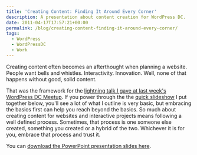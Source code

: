```yaml
---
title: 'Creating Content: Finding It Around Every Corner'
description: A presentation about content creation for WordPress DC.
date: 2011-04-17T17:57:21+00:00
permalink: /blog/creating-content-finding-it-around-every-corner/
tags:
  - WordPress
  - WordPressDC
  - Work
---
```


Creating content often becomes an afterthought when planning a website. People want bells and whistles. Interactivity. Innovation. Well, none of that happens without good, solid content.

That was the framework for the [lightning talk I gave at last week's WordPress DC Meetup](http://wpdc.wordpress.com/2011/04/11/april-meetup-announcing-our-lightning-talks/). If you power through the the [quick slideshow](http://www.scribd.com/doc/52971713/Creating-Content-Finding-It-Around-Every-Corner) I put together below, you'll see a lot of what I outline is very basic, but embracing the basics first can help you reach beyond the basics. So much about creating content for websites and interactive projects means following a well defined process. Sometimes, that process is one someone else created, something you created or a hybrid of the two. Whichever it is for you, embrace that process and trust it.

You can [download the PowerPoint presentation slides here](/assets/talks/Creating-Content-Finding-It-Around-Every-Corner.pptx).